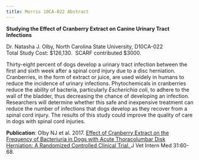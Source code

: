 ```yaml
---
title: Morris 10CA-022 Abstract
---
```

**Studying the Effect of Cranberry Extract on Canine Urinary Tract
Infections**

Dr. Natasha J. Olby, North Carolina State University, D10CA-022\
Total Study Cost: $126,130.  SCARF contributed $3000.  

Thirty-eight percent of dogs develop a urinary tract infection between
the first and sixth week after a spinal cord injury due to a disc
herniation. Cranberries, in the form of extract or juice, are used
widely in humans to reduce the incidence of urinary infections.
Phytochemicals in cranberries reduce the ability of bacteria,
particularly _Escherichia coli_, to adhere to the wall of the bladder,
thus decreasing the chance of developing an infection. Researchers will
determine whether this safe and inexpensive treatment can reduce the
number of infections that dogs develop as they recover from a spinal
cord injury. The results of this study could improve the quality of care
in dogs with spinal cord injuries.

**Publication**:  Olby NJ et al.  2017.  [Effect of Cranberry Extract on the Frequency of Bacteriuria in Dogs with Acute Thoracolumbar Disk Herniation:  A Randomized Controlled Clinical Trial. ](https://www.ncbi.nlm.nih.gov/pmc/articles/PMC5259620/pdf/JVIM-31-60.pdf) J Vet Intern Med 31:60-68.

